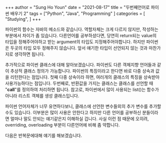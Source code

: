 +++
	author = "Sung Ho Youn"
	date = "2021-08-17"
	title = "두번째언어로 파이썬 배우기 2"
	tags = ["Python", "Java", "Programming" ]
	categories = [ "Studying", ]
+++

파이썬의 함수는 자바의 메소드와 같습니다. 역할자체는 크게 다르지 않지만, 작성하는 부분에서 차이가 좀 있습니다. 다른언어를 공부하셨다면, 당연히 return되는 value의 타입을 정해주어야하고 받는 argument의 타입도 지정해주어야합니다. 하지만 파이썬은 두곳의 타입 모두 정해주지 않습니다. 앞서 얘기한 타입이 선언되지 않는 것과 마찬가지로 생각하면 됩니다.

추가적으로 파이썬 클래스에 대해 알아보겠습니다. 파이썬도 다른 객체지향 언어들과 같이 추상적 클래스 정의가 가능합니다. 파이썬의 특징이라고 한다면 바로 다중 상속과 값을 리턴한다는 점입니다. 첫째 다중 상속이라 하면, 여러개의 클래스의 특징을 상속받아 사용가능하다는 점입니다. 두번째로, 반환값을 가지는 클래스는 클래스를 선언할 때 "__call__"를 정의하여 처리하면 됩니다. 참고로, 파이썬에서 많이 사용되는 list()는 함수가 아니라 리스트 객체를 생성 클래스입니다.

파이썬 언어자체가 너무 유연하다보니, 클래스에 선언한 변수들외의 추가 변수를 추가할 수도 있습니다. 이부분은 많이 사용은 안한다고 하지만 다른 언어를 공부하신 분들이라면 얼마나 말도 안되는 얘기같은지 이해하실 겁니다. 사실 이런 점 때문에 오히려, overriding, overloading 부분이 다른언어에 비해 좀 약합니다.

다음은 반복문에대해 얘기를 해보겠습니다.
